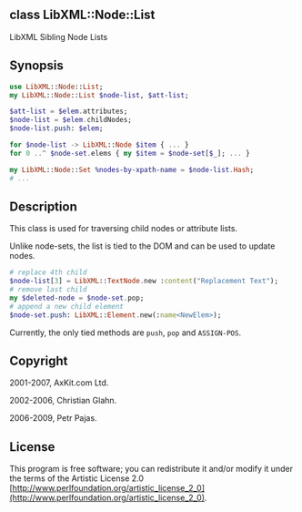 class LibXML::Node::List
------------------------

LibXML Sibling Node Lists

Synopsis
--------

```raku
use LibXML::Node::List;
my LibXML::Node::List $node-list, $att-list;

$att-list = $elem.attributes;
$node-list = $elem.childNodes;
$node-list.push: $elem;

for $node-list -> LibXML::Node $item { ... }
for 0 ..^ $node-set.elems { my $item = $node-set[$_]; ... }

my LibXML::Node::Set %nodes-by-xpath-name = $node-list.Hash;
# ...
```

Description
-----------

This class is used for traversing child nodes or attribute lists.

Unlike node-sets, the list is tied to the DOM and can be used to update nodes.

```raku
# replace 4th child
$node-list[3] = LibXML::TextNode.new :content("Replacement Text");
# remove last child
my $deleted-node = $node-set.pop;
# append a new child element
$node-set.push: LibXML::Element.new(:name<NewElem>);
```

Currently, the only tied methods are `push`, `pop` and `ASSIGN-POS`.

Copyright
---------

2001-2007, AxKit.com Ltd.

2002-2006, Christian Glahn.

2006-2009, Petr Pajas.

License
-------

This program is free software; you can redistribute it and/or modify it under the terms of the Artistic License 2.0 [http://www.perlfoundation.org/artistic_license_2_0](http://www.perlfoundation.org/artistic_license_2_0).

